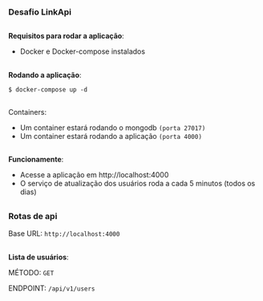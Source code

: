 ### Desafio LinkApi

##

**Requisitos para rodar a aplicação**:

- Docker e Docker-compose instalados

##

**Rodando a aplicação**:

```
$ docker-compose up -d
```

##

Containers:

- Um container estará rodando o mongodb `(porta 27017)`
- Um container estará rodando a aplicação `(porta 4000)`

##

**Funcionamente**:

- Acesse a aplicação em http://localhost:4000
- O serviço de atualização dos usuários roda a cada 5 minutos (todos os dias)

##

### Rotas de api

Base URL: `http://localhost:4000`

##

**Lista de usuários**:

MÉTODO: `GET`

ENDPOINT: `/api/v1/users`
